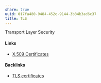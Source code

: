 ```yaml
---
share: true
uuid: 017fa480-0484-452c-9144-3b34b3ad6c37
title: TLS
---
```

Transport Layer Security

#### Links

* [X.509 Certificates](../4658e32f-99b6-4cee-9a77-e8b2cdafb2b1)

#### Backlinks

* [TLS certificates](/d92b98f2-54c8-4243-8a3c-8962c04a712f)
